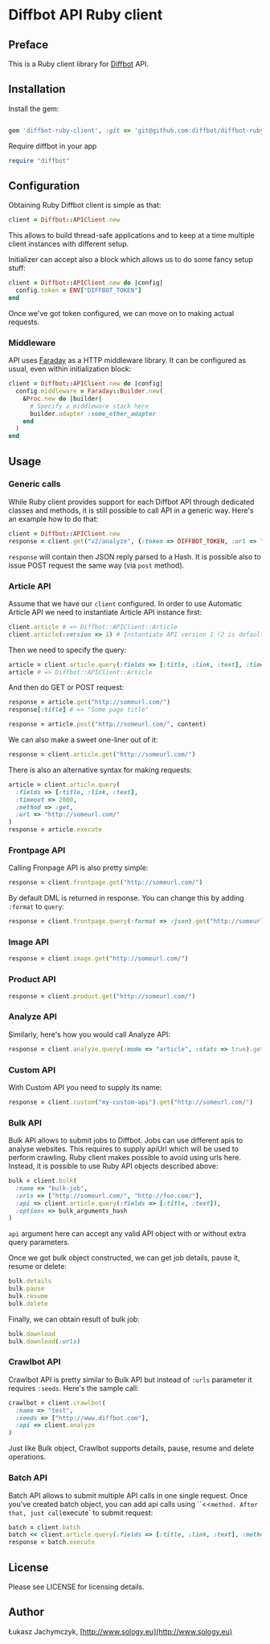 # Diffbot API Ruby client

## Preface

This is a Ruby client library for [Diffbot][] API.

[Diffbot]: http://www.diffbot.com

## Installation

Install the gem:

```ruby

gem 'diffbot-ruby-client', :git => 'git@github.com:diffbot/diffbot-ruby-client.git'

```

Require diffbot in your app

```ruby
require "diffbot"
```

## Configuration

Obtaining Ruby Diffbot client is simple as that:

```ruby
client = Diffbot::APIClient.new
```

This allows to build thread-safe applications and to keep at a time multiple client instances with different setup.

Initializer can accept also a block which allows us to do some fancy setup stuff:

```ruby
client = Diffbot::APIClient.new do |config|
  config.token = ENV["DIFFBOT_TOKEN"]
end
```

Once we've got token configured, we can move on to making actual requests.

### Middleware

API uses [Faraday][] as a HTTP middleware library. It can be configured as usual, even within initialization block:

```ruby
client = Diffbot::APIClient.new do |config|
  config.middleware = Faraday::Builder.new(
    &Proc.new do |builder|
      # Specify a middleware stack here
      builder.adapter :some_other_adapter
    end
  )
end
```

[Faraday]: https://github.com/lostisland/faraday

## Usage

### Generic calls

While Ruby client provides support for each Diffbot API through dedicated classes and methods, it is still possible to call API in a generic way. Here's an example how to do that:

```ruby
client = Diffbot::APIClient.new
response = client.get("v2/analyze", {:token => DIFFBOT_TOKEN, :url => "http://someurl.com"})
```

`response` will contain then JSON reply parsed to a Hash. It is possible also to issue POST request the same way (via `post` method).

### Article API

Assume that we have our `client` configured. In order to use Automatic Article API we need to instantiate Article API instance first:

```ruby
client.article # => Diffbot::APIClient::Article
client.article(:version => 1) # Instantiate API version 1 (2 is default)
```

Then we need to specify the query:

```ruby
article = client.article.query(:fields => [:title, :link, :text], :timeout => 2000)
article # => Diffbot::APIClient::Article
```

And then do GET or POST request:

```ruby
response = article.get("http://someurl.com/")
response[:title] # => "Some page title"

response = article.post("http://someurl.com/", content)
```

We can also make a sweet one-liner out of it:

```ruby
response = client.article.get("http://someurl.com/")
```

There is also an alternative syntax for making requests:

```ruby
article = client.article.query(
  :fields => [:title, :link, :text], 
  :timeout => 2000, 
  :method => :get, 
  :url => "http://someurl.com/"
)
response = article.execute
```

### Frontpage API

Calling Fronpage API is also pretty simple:

```ruby
response = client.frontpage.get("http://someurl.com/")
```

By default DML is returned in response. You can change this by adding `:format` to `query`:

```ruby
response = client.frontpage.query(:format => :json).get("http://someurl.com/")
```

### Image API

```ruby
response = client.image.get("http://someurl.com/")
```

### Product API

```ruby
response = client.product.get("http://someurl.com/")
```

### Analyze API

Similarly, here's how you would call Analyze API:

```ruby
response = client.analyze.query(:mode => "article", :stats => true).get("http://someurl.com/")
```

### Custom API

With Custom API you need to supply its name:

```ruby
response = client.custom("my-custom-api").get("http://someurl.com/")
```

### Bulk API

Bulk API allows to submit jobs to Diffbot. Jobs can use different apis to analyse websites. This requires to supply apiUrl which will be used to perform crawling. Ruby client makes possible to avoid using urls here. Instead, it is possible to use Ruby API objects described above:

```ruby
bulk = client.bulk(
  :name => "bulk-job",
  :urls => ["http://someurl.com/", "http://foo.com/"],
  :api => client.article.query(:fields => [:title, :text]),
  :options => bulk_arguments_hash
)
```

`api` argument here can accept any valid API object with or without extra query parameters.

Once we got bulk object constructed, we can get job details, pause it, resume or delete:

```ruby
bulk.details
bulk.pause
bulk.resume
bulk.delete
```

Finally, we can obtain result of bulk job:

```ruby
bulk.download
bulk.download(:urls)
```

### Crawlbot API

Crawlbot API is pretty similar to Bulk API but instead of `:urls` parameter it requires `:seeds`. Here's the sample call:

```ruby
crawlbot = client.crawlbot(
  :name => "test",
  :seeds => ["http://www.diffbot.com"],
  :api => client.analyze
)
```

Just like Bulk object, Crawlbot supports details, pause, resume and delete operations.

### Batch API

Batch API allows to submit multiple API calls in one single request. Once you've created batch object, you can add api calls using ``<<` method. After that, just call `execute` to submit request:

```ruby
batch = client.batch
batch << client.article.query(:fields => [:title, :link, :text], :method => :get, :url => "http://diffbot.com/")
response = batch.execute
```

## License

Please see LICENSE for licensing details.

## Author

Łukasz Jachymczyk, [http://www.sology.eu](http://www.sology.eu)
